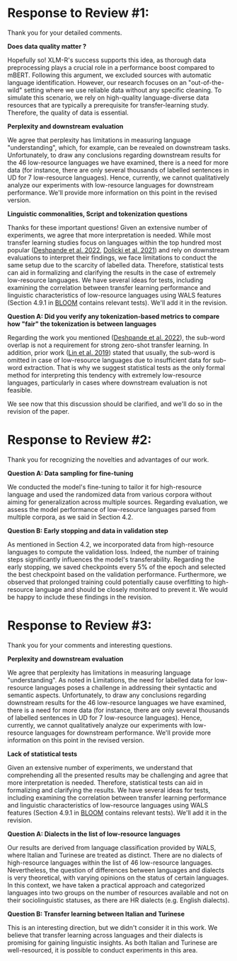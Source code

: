 # Response to Review #1:
Thank you for your detailed comments.

__Does data quality matter ?__

Hopefully so! XLM-R's success supports this idea, as thorough data preprocessing plays a crucial role in a performance boost compared to mBERT.
Following this argument, we excluded sources with automatic language identification.
However, our research focuses on an "out-of-the-wild" setting where we use reliable data without any specific cleaning. To simulate this scenario, we rely on high-quality language-diverse data resources that are typically a prerequisite for transfer-learning study. Therefore, the quality of data is essential.

__Perplexity and downstream evaluation__

We agree that perplexity has limitations in measuring language "understanding", which, for example, can be revealed on downstream tasks.
Unfortunately, to draw any conclusions regarding downstream results for the 46 low-resource languages we have examined, there is a need for more data (for instance, there are only several thousands of labelled sentences in UD for 7 low-resource languages). Hence, currently, we cannot qualitatively analyze our experiments with low-resource languages for downstream performance.
We'll provide more information on this point in the revised version.

__Linguistic commonalities, Script and tokenization questions__

Thanks for these important questions!
Given an extensive number of experiments, we agree that more interpretation is needed.
While most transfer learning studies focus on languages within the top hundred most popular ([Deshpande et al. 2022](https://aclanthology.org/2022.naacl-main.264.pdf), [Dolicki et al. 2021](https://arxiv.org/pdf/2105.05975.pdf)) and rely on downstream evaluations to interpret their findings, we face limitations to conduct the same setup due to the scarcity of labelled data.
Therefore, statistical tests can aid in formalizing and clarifying the results in the case of extremely low-resource languages. 
We have several ideas for tests, including examining the correlation between transfer learning performance and linguistic characteristics of low-resource languages using WALS features (Section 4.9.1 in [BLOOM](https://arxiv.org/abs/2211.05100) contains relevant tests).
We'll add it in the revision.

__Question A: Did you verify any tokenization-based metrics to compare how "fair" the tokenization is between languages__

Regarding the work you mentioned ([Deshpande et al. 2022](https://aclanthology.org/2022.naacl-main.264.pdf)), the sub-word overlap is not a requirement for strong zero-shot transfer learning. In addition, prior work ([Lin et al. 2019](https://aclanthology.org/P19-1301.pdf)) stated that usually, the sub-word is omitted in case of low-resource languages due to insufficient data for sub-word extraction.
That is why we suggest statistical tests as the only formal method for interpreting this tendency with extremely low-resource languages, particularly in cases where downstream evaluation is not feasible.

We see now that this discussion should be clarified, and we'll do so in the revision of the paper.
# Response to Review #2:
Thank you for recognizing the novelties and advantages of our work.

__Question A: Data sampling for fine-tuning__

We conducted the model's fine-tuning to tailor it for high-resource language and used the randomized data from various corpora without aiming for generalization across multiple sources. Regarding evaluation, we assess the model performance of low-resource languages parsed from multiple corpora, as we said in Section 4.2.

__Question B: Early stopping and data in validation step__

As mentioned in Section 4.2, we incorporated data from high-resource languages to compute the validation loss. 
Indeed, the number of training steps significantly influences the model's transferability. Regarding the early stopping, we saved checkpoints every 5% of the epoch and selected the best checkpoint based on the validation performance. Furthermore, we observed that prolonged training could potentially cause overfitting to high-resource language and should be closely monitored to prevent it. We would be happy to include these findings in the revision.

# Response to Review #3:
Thank you for your comments and interesting questions.

__Perplexity and downstream evaluation__

We agree that perplexity has limitations in measuring language "understanding". As noted in Limitations, the need for labelled data for low-resource languages poses a challenge in addressing their syntactic and semantic aspects. 
Unfortunately, to draw any conclusions regarding downstream results for the 46 low-resource languages we have examined, there is a need for more data (for instance, there are only several thousands of labelled sentences in UD for 7 low-resource languages). Hence, currently, we cannot qualitatively analyze our experiments with low-resource languages for downstream performance.
We'll provide more information on this point in the revised version.


__Lack of statistical tests__

Given an extensive number of experiments, we understand that comprehending all the presented results may be challenging and agree that more interpretation is needed. Therefore, statistical tests can aid in formalizing and clarifying the results. 
We have several ideas for tests, including examining the correlation between transfer learning performance and linguistic characteristics of low-resource languages using WALS features (Section 4.9.1 in [BLOOM](https://arxiv.org/abs/2211.05100) contains relevant tests). 
We'll add it in the revision.

__Question A: Dialects in the list of low-resource languages__

Our results are derived from language classification provided by WALS, where Italian and Turinese are treated as distinct. There are no dialects of high-resource languages within the list of 46 low-resource languages. 
Nevertheless, the question of differences between languages and dialects is very theoretical, with varying opinions on the status of certain languages. In this context, we have taken a practical approach and categorized languages into two groups on the number of resources available and not on their sociolinguistic statuses, as there are HR dialects (e.g. English dialects).


__Question B: Transfer learning between Italian and Turinese__

This is an interesting direction, but we didn't consider it in this work. We believe that transfer learning across languages and their dialects is promising for gaining linguistic insights. As both Italian and Turinese are well-resourced, it is possible to conduct experiments in this area.
